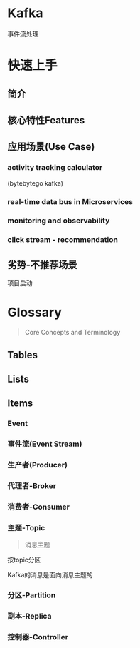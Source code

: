 # Kafka

事件流处理

# 快速上手

## 简介





## 核心特性Features



## 应用场景(Use Case)

### activity tracking calculator

(bytebytego kafka)

### real-time data bus in Microservices



### monitoring and observability



### click stream - recommendation



## 劣势-不推荐场景

项目启动







# Glossary

> Core Concepts and Terminology 

## Tables

## Lists

## Items

### Event

### 事件流(Event Stream)

### 生产者(Producer)

### 代理者-Broker

### 消费者-Consumer

### 主题-Topic

> 消息主题

按topic分区

Kafka的消息是面向消息主题的

### 分区-Partition

### 副本-Replica

### 控制器-Controller







